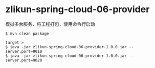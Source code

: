 # zlikun-spring-cloud-06-provider

模拟多台服务，将工程打包，使用命令行启动
```
$ mvn clean package

target >
$ java -jar zlikun-spring-cloud-06-provider-1.0.0.jar --server.port=9010
$ java -jar zlikun-spring-cloud-06-provider-1.0.0.jar --server.port=9020
```